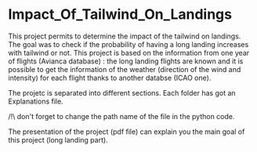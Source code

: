 # Impact_Of_Tailwind_On_Landings
This project permits to determine the impact of the tailwind on landings. The goal was to check if the probability of having a long
landing increases with tailwind or not.
This project is based on the information from one year of flights (Avianca database) : the long landing flights are known and it is possible to get the information of the weather (direction of the wind and intensity) for each flight thanks to another databse (ICAO one).

The projetc is separated into different sections. Each folder has got an Explanations file.

/!\ don't forget to change the path name of the file in the python code.

The presentation of the project (pdf file) can explain you the main goal of this project (long landing part).
